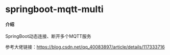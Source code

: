 # springboot-mqtt-multi

#### 介绍
SpringBoot动态连接、断开多个MQTT服务

参考大佬链接：https://blog.csdn.net/qq_40083897/article/details/117333716

